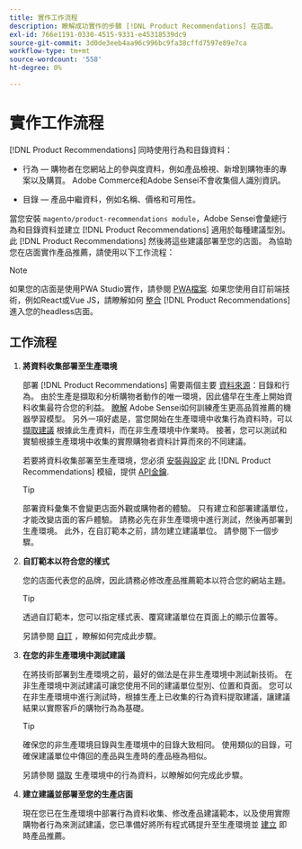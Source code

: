 ```yaml
---
title: 實作工作流程
description: 瞭解成功實作的步驟 [!DNL Product Recommendations] 在店面。
exl-id: 766e1191-0330-4515-9331-e45318539dc9
source-git-commit: 3d0de3eeb4aa96c996bc9fa38cffd7597e89e7ca
workflow-type: tm+mt
source-wordcount: '558'
ht-degree: 0%

---
```


# 實作工作流程

[!DNL Product Recommendations] 同時使用行為和目錄資料：

- 行為 — 購物者在您網站上的參與度資料，例如產品檢視、新增到購物車的專案以及購買。 Adobe Commerce和Adobe Sensei不會收集個人識別資訊。

- 目錄 — 產品中繼資料，例如名稱、價格和可用性。

當您安裝 `magento/product-recommendations module`，Adobe Sensei會彙總行為和目錄資料並建立 [!DNL Product Recommendations] 適用於每種建議型別。 此 [!DNL Product Recommendations] 然後將這些建議部署至您的店面。 為協助您在店面實作產品推薦，請使用以下工作流程：

>[!NOTE]
>
> 如果您的店面是使用PWA Studio實作，請參閱 [PWA檔案](https://developer.adobe.com/commerce/pwa-studio/integrations/product-recommendations/). 如果您使用自訂前端技術，例如React或Vue JS，請瞭解如何 [整合](headless.md) [!DNL Product Recommendations] 進入您的headless店面。

## 工作流程

1. **將資料收集部署至生產環境**

   部署 [!DNL Product Recommendations] 需要兩個主要 [資料來源](type.md)：目錄和行為。 由於生產是擷取和分析購物者動作的唯一環境，因此儘早在生產上開始資料收集最符合您的利益。 [瞭解](behavioral-data.md) Adobe Sensei如何訓練產生更高品質推薦的機器學習模型。 另外一項好處是，當您開始在生產環境中收集行為資料時，可以 [擷取建議](verify.md) 根據此生產資料，而在非生產環境中作業時。 接著，您可以測試和實驗根據生產環境中收集的實際購物者資料計算而來的不同建議。

   若要將資料收集部署至生產環境，您必須 [安裝與設定](install-configure.md) 此 [!DNL Product Recommendations] 模組，提供 [API金鑰](https://experienceleague.adobe.com/docs/commerce-merchant-services/user-guides/integration-services/saas.html).

   >[!TIP]
   >
   > 部署資料彙集不會變更店面外觀或購物者的體驗。 只有建立和部署建議單位，才能改變店面的客戶體驗。 請務必先在非生產環境中進行測試，然後再部署到生產環境。 此外，在自訂範本之前，請勿建立建議單位。 請參閱下一個步驟。

1. **自訂範本以符合您的樣式**

   您的店面代表您的品牌，因此請務必修改產品推薦範本以符合您的網站主題。

   >[!TIP]
   >
   > 透過自訂範本，您可以指定樣式表、覆寫建議單位在頁面上的顯示位置等。

   另請參閱 [自訂](https://experienceleague.adobe.com/docs/commerce-merchant-services/product-recommendations/developer/customize.html) ，瞭解如何完成此步驟。

1. **在您的非生產環境中測試建議**

   在將技術部署到生產環境之前，最好的做法是在非生產環境中測試新技術。 在非生產環境中測試建議可讓您使用不同的建議單位型別、位置和頁面。 您可以在非生產環境中進行測試時，根據生產上已收集的行為資料提取建議，讓建議結果以實際客戶的購物行為為基礎。

   >[!TIP]
   >
   > 確保您的非生產環境目錄與生產環境中的目錄大致相同。 使用類似的目錄，可確保建議單位中傳回的產品與生產時的產品極為相似。

   另請參閱 [擷取](staging-environment.md) 生產環境中的行為資料，以瞭解如何完成此步驟。

1. **建立建議並部署至您的生產店面**

   現在您已在生產環境中部署行為資料收集、修改產品建議範本，以及使用實際購物者行為來測試建議，您已準備好將所有程式碼提升至生產環境並 [建立](create.md) 即時產品推薦。

